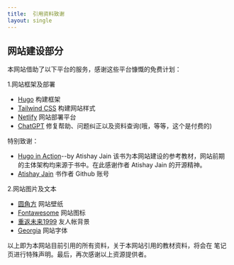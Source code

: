 ```yaml
---
title:  引用资料致谢
layout: single
---
```


##  网站建设部分

本网站借助了以下平台的服务，感谢这些平台慷慨的免费计划：

1.网站框架及部署
- [Hugo](https://gohugo.io/) 构建框架
- [Tailwind CSS](https://tailwindcss.com/)  构建网站样式
- [Netlify](https://app.netlify.com/)  网站部署平台
- [ChatGPT](https://chatgpt.com/)  修复帮助、问题纠正以及资料查询(哦，等等，这个是付费的)

特别致谢：
- [Hugo in Action](https://gohugo.io/getting-started/external-learning-resources/#hugo-in-action)--by Atishay Jain
该书为本网站建设的参考教材，网站前期的主体架构均来源于书中。在此感谢作者 Atishay Jain 的开源精神。
- [Atishay Jain](https://github.com/atishay) 书作者 Github 账号

2.网站图片及文本
- [圆角方](https://www.xiaohongshu.com/explore/6644b471000000001e03ad54?xsec_token=ABxa2OzvyNEb3gMDjc8DNRu8QiswxE384OD34_iJbTmE4=&xsec_source=pc_user&source=web_user_page) 网站壁纸
- [Fontawesome](https://fontawesome.com/icons) 网站图标
- [重返未来1999](https://re.bluepoch.com/home/) 友人帐背景
- [Georgia](https://zh.fonts2u.com/georgia.%E5%AD%97%E4%BD%93) 网站字体

以上即为本网站目前引用的所有资料，关于本网站引用的教材资料，将会在 笔记 页进行特殊声明。最后，再次感谢以上资源提供者。